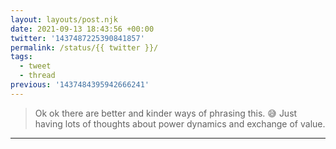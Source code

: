 ```yaml
---
layout: layouts/post.njk
date: 2021-09-13 18:43:56 +00:00
twitter: '1437487225390841857'
permalink: /status/{{ twitter }}/
tags: 
  - tweet
  - thread
previous: '1437484395942666241'
---
```


> Ok ok there are better and kinder ways of phrasing this. 😅 Just having lots of thoughts about power dynamics and exchange of value.

---
